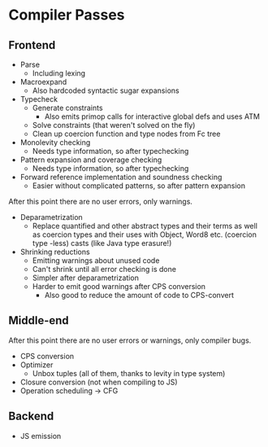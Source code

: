 # Compiler Passes

## Frontend

* Parse
    - Including lexing
* Macroexpand
    - Also hardcoded syntactic sugar expansions
* Typecheck
    - Generate constraints
        * Also emits primop calls for interactive global defs and uses ATM
    - Solve constraints (that weren't solved on the fly)
    - Clean up coercion function and type nodes from Fc tree
* Monolevity checking
    - Needs type information, so after typechecking
* Pattern expansion and coverage checking
    - Needs type information, so after typechecking
* Forward reference implementation and soundness checking
    - Easier without complicated patterns, so after pattern expansion

After this point there are no user errors, only warnings.

* Deparametrization
    - Replace quantified and other abstract types and their terms as well as
      coercion types and their uses with Object, Word8 etc. (coercion type -less)
      casts (like Java type erasure!)
* Shrinking reductions
    - Emitting warnings about unused code
    - Can't shrink until all error checking is done
    - Simpler after deparametrization
    - Harder to emit good warnings after CPS conversion
        * Also good to reduce the amount of code to CPS-convert

## Middle-end

After this point there are no user errors or warnings, only compiler bugs.

* CPS conversion
* Optimizer
    - Unbox tuples (all of them, thanks to levity in type system)
* Closure conversion (not when compiling to JS)
* Operation scheduling -> CFG

## Backend

* JS emission

